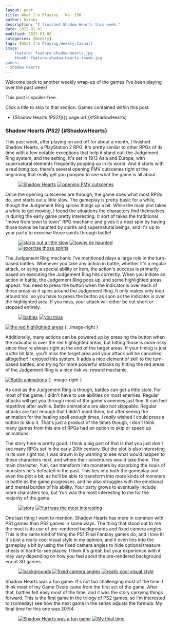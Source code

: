 ```yaml
---
layout: post
title: What I'm Playing - No. 150
author: bsinky
description: "I finished Shadow Hearts this week."
date: 2022-01-02
modified: 2022-01-02
categories: [Weekly]
tags: [What I'm Playing,Weekly,Casual]
image:
    feature: feature-shadow-hearts.jpg
    thumb: feature-shadow-hearts-thumb.jpg
games:
- Shadow Hearts
---
```


Welcome back to another weekly wrap-up of the games I've been playing over the
past week!

This post is spoiler-free.

Click a title to skip to that section. Games contained within this post:

 - [Shadow Hearts *(PS2)*]({{ page.url }}#ShadowHearts)

<!--more-->

### Shadow Hearts *(PS2)*    {#ShadowHearts}

This past week, after playing on and off for about a month, I finished Shadow
Hearts, a PlayStation 2 RPG. It's pretty similar to other RPGs of its time with
a few notable exceptions that help it stand out: the Judgement Ring system, and
the setting. It's set in 1913 Asia and Europe, with supernatural elements
frequently popping up in its world. And it starts with a real *bang* too,
there's several opening FMV cutscenes right at the beginning that really get you
pumped to see what the game is all about.

<figure class="half">
    <a href="https://i.imgur.com/7BW0Qsm.jpg"><img src="https://i.imgur.com/7BW0Qsmm.jpg" alt="Shadow Hearts"/></a>
    <a href="https://i.imgur.com/oEOgc8h.jpg"><img src="https://i.imgur.com/oEOgc8hm.jpg" alt="opening FMV cutscenes"/></a>
</figure>

Once the opening cutscenes are through, the game does what most RPGs do, and
starts out a little slow. The gameplay is pretty basic for a while, though the
Judgement Ring spices things up a bit. While the main plot takes a while to get
moving, I found the situations the characters find themselves in during the
early game pretty interesting. It sort of takes the traditional "move from town
to town" RPG mechanic and gives it a neat spin by having those towns be haunted
by spirits and supernatural beings, and it's up to your party to exorcise those
spirits through battle!

<figure class="third">
    <a href="https://i.imgur.com/5sueBfG.jpg"><img src="https://i.imgur.com/5sueBfGm.jpg" alt="starts out a little slow"/></a>
    <a href="https://i.imgur.com/sHyYaN0.jpg"><img src="https://i.imgur.com/sHyYaN0m.jpg" alt="towns be haunted"/></a>
    <a href="https://i.imgur.com/xKtT84r.jpg"><img src="https://i.imgur.com/xKtT84rm.jpg" alt="exorcise those spirits"/></a>
</figure>

The Judgement Ring mechanic I've mentioned plays a large role in the turn-based
battles. Whenever you take any action in battle, whether it's a regular attack,
or using a special ability or item, the action's success is primarily based on
executing the Judgement Ring hits correctly. When you initiate an action in
battle, the Judgement Ring pops up, and some highlighted areas appear. You need
to press the button when the indicator is over each of those areas as it spins
around the Judgement Ring. It only makes only loop around too, so you have to
press the button as soon as the indicator is over the highlighted area. If you
miss, your attack will either be cut short or stopped entirely.

<figure class="half">
    <a href="https://i.imgur.com/kLBpXqB.jpg"><img src="https://i.imgur.com/kLBpXqBm.jpg" alt="battles"/></a>
    <a href="https://i.imgur.com/r7wFwpl.jpg"><img src="https://i.imgur.com/r7wFwplm.jpg" alt="you miss"/></a>
</figure>

[![the red highlighted areas](https://i.imgur.com/h04drBam.jpg)](https://i.imgur.com/h04drBa.jpg)
{: .image-right }

Additionally, many actions can be powered up by pressing the button when the
indicator is over the red highlighted areas, but hitting those is more risky
since they're always right at the *end* of the target areas. If your timing is
just a *little* bit late, you'll miss the target area and your attack will be
cancelled altogether! I enjoyed this system. It adds a nice element of skill to
the turn-based battles, and trying for more powerful attacks by hitting the red
areas of the Judgement Ring is a nice risk vs. reward mechanic.

[![Battle animations](https://i.imgur.com/LzqmnCzm.jpg)](https://i.imgur.com/LzqmnCz.jpg)
{: .image-right }

As cool as the Judgement Ring is though, battles can get a little stale. For
most of the game, I didn't have to use abilities on most enemies. Regular
attacks will get you through most of the game's enemies just fine. It can feel
repetitive after awhile. Battle animations are also not skippable. Regular
attacks are fast enough that I didn't mind them, but after seeing the animation
for the healing spell enough times, I *really* wished I could press a button to
skip it. That's just a product of the times though, I don't think many games
from this era of RPGs had an option to skip or speed up animations.

The story here is pretty good. I think a big part of that is that you just don't
see many RPGs set in the early 20th century. But the plot is also interesting in
its own right too, I was drawn in by wanting to see what would happen to these
characters next, and where their adventures would take them. The main character,
Yuri, can transform into monsters by absorbing the souls of monsters he's
defeated in the past. This ties into both the gameplay and even the plot a bit,
as he'll be able to transform into more kinds of monsters in battle as the game
progresses, and he also struggles with the emotional and mental burden of his
ability. Your party grows to eventually include more characters too, but Yuri
was the most interesting to me for the majority of the game.

<figure class="half">
    <a href="https://i.imgur.com/VHb22cf.jpg"><img src="https://i.imgur.com/VHb22cfm.jpg" alt="story"/></a>
    <a href="https://i.imgur.com/R8FP1tb.jpg"><img src="https://i.imgur.com/R8FP1tbm.jpg" alt="Yuri was the most interesting"/></a>
</figure>

One last thing I want to mention, Shadow Hearts has more in common with PS1
games than PS2 games in some ways. The thing that stood out to me the most is
its use of pre-rendered backgrounds and fixed camera angles. This is the same
kind of thing the PS1 Final Fantasy games do, and I love it! It's just a really
cool visual style in my opinion, and it even ties into the gameplay a bit by
using the fixed camera angles to hide optional treasure chests in hard-to-see
places. I think it's great, but your experience with it may vary depending on
how you feel about the pre-rendered background era of 3D games.

<figure class="third">
    <a href="https://i.imgur.com/1tvmZvq.jpg"><img src="https://i.imgur.com/1tvmZvqm.jpg" alt="backgrounds"/></a>
    <a href="https://i.imgur.com/nWrEu97.jpg"><img src="https://i.imgur.com/nWrEu97m.jpg" alt="fixed camera angles"/></a>
    <a href="https://i.imgur.com/6LTYXWw.jpg"><img src="https://i.imgur.com/6LTYXWwm.jpg" alt="really cool visual style"/></a>
</figure>

Shadow Hearts was a fun game. It's not too challenging most of the time. I think
most of my Game Overs came from the first act of the game. After that, battles
felt easy most of the time, and it was the story carrying things forward. This
is the first game in the trilogy of PS2 games, so I'm interested to (someday)
see how the next game in the series adjusts the formula. My final time for this
one was 20:54.

<figure class="half">
    <a href="https://i.imgur.com/mejhtut.jpg"><img src="https://i.imgur.com/mejhtutm.jpg" alt="Shadow Hearts was a fun game"/></a>
    <a href="https://i.imgur.com/oPBAkH5.jpg"><img src="https://i.imgur.com/oPBAkH5m.jpg" alt="My final time"/></a>
</figure>

